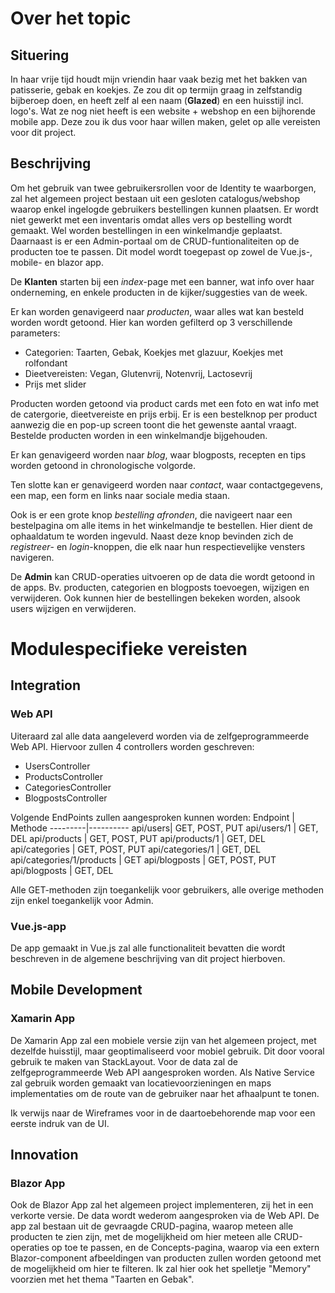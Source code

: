 # Over het topic
## Situering
In haar vrije tijd houdt mijn vriendin haar vaak bezig met het bakken van patisserie, gebak en koekjes.
Ze zou dit op termijn graag in zelfstandig bijberoep doen, en heeft zelf al een naam (**Glazed**) en een huisstijl incl. logo's.
Wat ze nog niet heeft is een website + webshop en een bijhorende mobile app. Deze zou ik dus voor haar willen maken, gelet op alle vereisten voor dit project.

## Beschrijving
Om het gebruik van twee gebruikersrollen voor de Identity te waarborgen, zal het algemeen project bestaan uit een gesloten catalogus/webshop waarop enkel ingelogde gebruikers bestellingen kunnen plaatsen. Er wordt niet gewerkt met een inventaris omdat alles vers op bestelling wordt gemaakt. Wel worden bestellingen in een winkelmandje geplaatst.
Daarnaast is er een Admin-portaal om de CRUD-funtionaliteiten op de producten toe te passen.
Dit model wordt toegepast op zowel de Vue.js-, mobile- en blazor app.

De **Klanten** starten bij een *index*-page met een banner, wat info over haar onderneming, en enkele producten in de kijker/suggesties van de week.

Er kan worden genavigeerd naar *producten*, waar alles wat kan besteld worden wordt getoond. Hier kan worden gefilterd op 3 verschillende parameters:
* Categorien: Taarten, Gebak, Koekjes met glazuur, Koekjes met rolfondant
* Dieetvereisten: Vegan, Glutenvrij, Notenvrij, Lactosevrij
* Prijs met slider

Producten worden getoond via product cards met een foto en wat info met de catergorie, dieetvereiste en prijs erbij. Er is een bestelknop per product aanwezig die en pop-up screen toont die het gewenste aantal vraagt. Bestelde producten worden in een winkelmandje bijgehouden.

Er kan genavigeerd worden naar *blog*, waar blogposts, recepten en tips worden getoond in chronologische volgorde.

Ten slotte kan er genavigeerd worden naar *contact*, waar contactgegevens, een map, een form en links naar sociale media staan.

Ook is er een grote knop *bestelling afronden*, die navigeert naar een bestelpagina om alle items in het winkelmandje te bestellen. Hier dient de ophaaldatum te worden ingevuld. 
Naast deze knop bevinden zich de *registreer*- en *login*-knoppen, die elk naar hun respectievelijke vensters navigeren. 

De **Admin** kan CRUD-operaties uitvoeren op de data die wordt getoond in de apps. Bv. producten, categorien en blogposts toevoegen, wijzigen en verwijderen.
Ook kunnen hier de bestellingen bekeken worden, alsook users wijzigen en verwijderen. 

# Modulespecifieke vereisten
## Integration
### Web API
Uiteraard zal alle data aangeleverd worden via de zelfgeprogrammeerde Web API. Hiervoor zullen 4 controllers worden geschreven:
* UsersController
* ProductsController
* CategoriesController
* BlogpostsController

Volgende EndPoints zullen aangesproken kunnen worden:
Endpoint | Methode
---------|----------
api/users| GET, POST, PUT
api/users/1 | GET, DEL
api/products | GET, POST, PUT
api/products/1 | GET, DEL
api/categories | GET, POST, PUT
api/categories/1 | GET, DEL
api/categories/1/products | GET
api/blogposts | GET, POST, PUT
api/blogposts | GET, DEL

Alle GET-methoden zijn toegankelijk voor gebruikers, alle overige methoden zijn enkel toegankelijk voor Admin.

### Vue.js-app
De app gemaakt in Vue.js zal alle functionaliteit bevatten die wordt beschreven in de algemene beschrijving van dit project hierboven.

## Mobile Development
### Xamarin App
De Xamarin App zal een mobiele versie zijn van het algemeen project, met dezelfde huisstijl, maar geoptimaliseerd voor mobiel gebruik. Dit door vooral gebruik te maken van StackLayout. 
Voor de data zal de zelfgeprogrammeerde Web API aangesproken worden. 
Als Native Service zal gebruik worden gemaakt van locatievoorzieningen en maps implementaties om de route van de gebruiker naar het afhaalpunt te tonen.

Ik verwijs naar de Wireframes voor in de daartoebehorende map voor een eerste indruk van de UI. 

## Innovation
### Blazor App
Ook de Blazor App zal het algemeen project implementeren, zij het in een verkorte versie. De data wordt wederom aangesproken via de Web API. 
De app zal bestaan uit de gevraagde CRUD-pagina, waarop meteen alle producten te zien zijn, met de mogelijkheid om hier meteen alle CRUD-operaties op toe te passen, en de Concepts-pagina, waarop via een extern Blazor-component afbeeldingen van producten zullen worden getoond met de mogelijkheid om hier te filteren.
Ik zal hier ook het spelletje "Memory" voorzien met het thema "Taarten en Gebak". 
